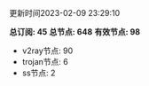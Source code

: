更新时间2023-02-09 23:29:10

**总订阅: 45**
**总节点: 648**
**有效节点: 98**
- v2ray节点: 90
- trojan节点: 6
- ss节点: 2
